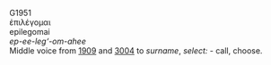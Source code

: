 G1951  
ἐπιλέγομαι  
epilegomai  
*ep-ee-leg‘-om-ahee*  
Middle voice from [1909](g1909) and [3004](g3004) to *surname*,
*select:* - call, choose.  
